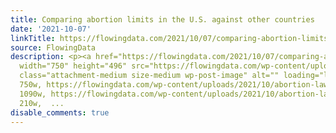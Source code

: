 ```yaml
---
title: Comparing abortion limits in the U.S. against other countries
date: '2021-10-07'
linkTitle: https://flowingdata.com/2021/10/07/comparing-abortion-limits-in-the-u-s-against-other-countries/
source: FlowingData
description: <p><a href="https://flowingdata.com/2021/10/07/comparing-abortion-limits-in-the-u-s-against-other-countries/"><img
  width="750" height="496" src="https://flowingdata.com/wp-content/uploads/2021/10/abortion-laws-comparison-750x496.png"
  class="attachment-medium size-medium wp-post-image" alt="" loading="lazy" srcset="https://flowingdata.com/wp-content/uploads/2021/10/abortion-laws-comparison-750x496.png
  750w, https://flowingdata.com/wp-content/uploads/2021/10/abortion-laws-comparison-1090x721.png
  1090w, https://flowingdata.com/wp-content/uploads/2021/10/abortion-laws-comparison-210x139.png
  210w,  ...
disable_comments: true
---
```

<p><a href="https://flowingdata.com/2021/10/07/comparing-abortion-limits-in-the-u-s-against-other-countries/"><img width="750" height="496" src="https://flowingdata.com/wp-content/uploads/2021/10/abortion-laws-comparison-750x496.png" class="attachment-medium size-medium wp-post-image" alt="" loading="lazy" srcset="https://flowingdata.com/wp-content/uploads/2021/10/abortion-laws-comparison-750x496.png 750w, https://flowingdata.com/wp-content/uploads/2021/10/abortion-laws-comparison-1090x721.png 1090w, https://flowingdata.com/wp-content/uploads/2021/10/abortion-laws-comparison-210x139.png 210w,  ...